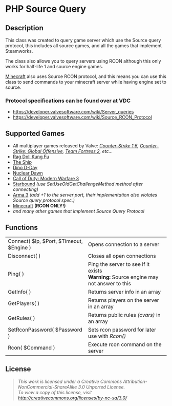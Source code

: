 # PHP Source Query

## Description
This class was created to query game server which use the Source query protocol, this includes all source games, and all the games that implement Steamworks.

The class also allows you to query servers using RCON although this only works for half-life 1 and source engine games.

[Minecraft](http://www.minecraft.net) also uses Source RCON protocol, and this means you can use this class to send commands to your minecraft server while having engine set to source.

### Protocol specifications can be found over at VDC
* https://developer.valvesoftware.com/wiki/Server_queries
* https://developer.valvesoftware.com/wiki/Source_RCON_Protocol

## Supported Games
* All multiplayer games released by Valve: *[Counter-Strike 1.6](http://store.steampowered.com/app/10/), [Counter-Strike: Global Offensive](http://store.steampowered.com/app/730/), [Team Fortress 2](http://store.steampowered.com/app/440/), etc...*
* [Rag Doll Kung Fu](http://store.steampowered.com/app/1002/)
* [The Ship](http://store.steampowered.com/app/2400/)
* [Dino D-Day](http://store.steampowered.com/app/70000/)
* [Nuclear Dawn](http://store.steampowered.com/app/17710/)
* [Call of Duty: Modern Warfare 3](http://store.steampowered.com/app/115300/)
* [Starbound](http://store.steampowered.com/app/211820/) *(use SetUseOldGetChallengeMethod method after connecting)*
* [Arma 3](http://store.steampowered.com/app/107410/) *(add +1 to the server port, their implementation also violates Source query protocol spec.)*
* [Minecraft](http://www.minecraft.net/) **(RCON ONLY!)**
* *and many other games that implement Source Query Protocol*

## Functions
<table>
	<tr>
		<td>Connect( $Ip, $Port, $Timeout, $Engine )</td>
		<td>Opens connection to a server</td>
	</tr>
	<tr>
		<td>Disconnect( )</td>
		<td>Closes all open connections</td>
	</tr>
	<tr>
		<td>Ping( )</td>
		<td>Ping the server to see if it exists<br><b>Warning:</b> Source engine may not answer to this</td>
	</tr>
	<tr>
		<td>GetInfo( )</td>
		<td>Returns server info in an array</td>
	</tr>
	<tr>
		<td>GetPlayers( )</td>
		<td>Returns players on the server in an array</td>
	</tr>
	<tr>
		<td>GetRules( )</td>
		<td>Returns public rules <i>(cvars)</i> in an array</td>
	</tr>
	<tr>
		<td>SetRconPassword( $Password )</td>
		<td>Sets rcon password for later use with <i>Rcon()</i></td>
	</tr>
	<tr>
		<td>Rcon( $Command )</td>
		<td>Execute rcon command on the server</td>
	</tr>
</table>

## License
> *This work is licensed under a Creative Commons Attribution-NonCommercial-ShareAlike 3.0 Unported License.<br>
> To view a copy of this license, visit http://creativecommons.org/licenses/by-nc-sa/3.0/*
